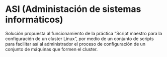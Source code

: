 # ASI (Administación de sistemas informáticos)
Solución propuesta al funcionamiento de la práctica “Script maestro para la configuración de un cluster Linux”, por medio de un conjunto de scripts para facilitar así al administrador el proceso de configuración de un conjunto de máquinas que formen el cluster.
